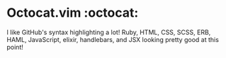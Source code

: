 # Octocat.vim :octocat:

I like GitHub's syntax highlighting a lot! Ruby, HTML, CSS, SCSS, ERB, HAML,
JavaScript, elixir, handlebars, and JSX looking pretty good at this point!
